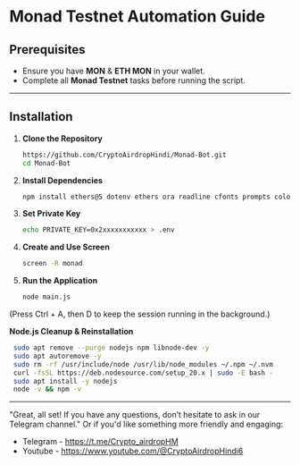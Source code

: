 # Monad Testnet Automation Guide

## Prerequisites
- Ensure you have **MON** & **ETH MON** in your wallet.
- Complete all **Monad Testnet** tasks before running the script.

---

## Installation

1. **Clone the Repository**
   ```bash
   https://github.com/CryptoAirdropHindi/Monad-Bot.git
   cd Monad-Bot
   ```
2. **Install Dependencies**
   ```bash
   npm install ethers@5 dotenv ethers ora readline cfonts prompts colors axios chalk figlet solc
   ```
3. **Set Private Key**
   ```bash
   echo PRIVATE_KEY=0x2xxxxxxxxxxx > .env
   ```
4. **Create and Use Screen**
   ```bash
   screen -R monad
   ```
5. **Run the Application**
   ```bash
   node main.js
   ```
(Press Ctrl + A, then D to keep the session running in the background.)


**Node.js Cleanup & Reinstallation**
   ```bash
	sudo apt remove --purge nodejs npm libnode-dev -y
	sudo apt autoremove -y
	sudo rm -rf /usr/include/node /usr/lib/node_modules ~/.npm ~/.nvm
	curl -fsSL https://deb.nodesource.com/setup_20.x | sudo -E bash -
	sudo apt install -y nodejs
	node -v && npm -v
   ```
  ---------------------------------------------------------------------------------------------------------------------------

"Great, all set! If you have any questions, don’t hesitate to ask in our Telegram channel."
Or if you'd like something more friendly and engaging:
- Telegram - https://t.me/Crypto_airdropHM
- Youtube - https://www.youtube.com/@CryptoAirdropHindi6
